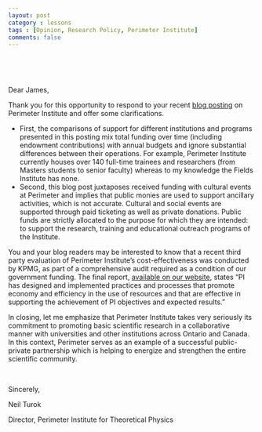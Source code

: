 ```yaml
---
layout: post
category : lessons
tags : [Opinion, Research Policy, Perimeter Institute]
comments: false
---
```

&nbsp;

&nbsp;

Dear James,

Thank you for this opportunity to respond to your recent <a href="http://blog.math.toronto.edu/colliand/2012/01/21/the-lucky-few-of-waterloo-part-2-perimeter-institute-buys-culture/">blog posting</a> on Perimeter Institute and offer some clarifications.
<ul>
	<li>First, the comparisons of support for different institutions and programs presented in this posting mix total funding over time (including endowment contributions) with annual budgets and ignore substantial differences between their operations.  For example, Perimeter Institute currently houses over 140 full-time trainees and researchers (from Masters students to senior faculty) whereas to my knowledge the Fields Institute has none.</li>
	<li>Second, this blog post juxtaposes received funding with cultural events at Perimeter and implies that public monies are used to support ancillary activities, which is not accurate.   Cultural and social events are supported through paid ticketing as well as private donations. Public funds are strictly allocated to the purpose for which they are intended: to support the research, training and educational outreach programs of the Institute.</li>
</ul>
You and your blog readers may be interested to know that a recent third party evaluation of Perimeter Institute’s cost-effectiveness was conducted by KPMG, as part of a comprehensive audit required as a condition of our government funding. The final report, <a href="http://www.perimeterinstitute.ca/images/pifiles/pi_final_evaluation_report.pdf">available on our website</a>, states “PI has designed and implemented practices and processes that promote economy and efficiency in the use of resources and that are effective in supporting the achievement of PI objectives and expected results.”

In closing, let me emphasize that Perimeter Institute takes very seriously its commitment to promoting basic scientific research in a collaborative manner with universities and other institutions across Ontario and Canada. In this context, Perimeter serves as an example of a successful public-private partnership which is helping to energize and strengthen the entire scientific community.

&nbsp;

Sincerely,



Neil Turok


Director, Perimeter Institute for Theoretical Physics